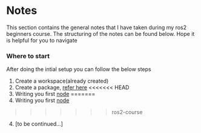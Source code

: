 # Notes

This section contains the general notes that I have taken during my ros2 beginners course. The structuring of the notes can be found below. Hope it is helpful for you to navigate

### Where to start

After doing the intial setup you can follow the below steps

1. Create a workspace(already created)
2. Create a package, [refer here](Packages.md)
<<<<<<< HEAD
3. Writing you first [node](Node.md)
=======
3. Writing you first [node](Nodes.md)
>>>>>>> ros2-course
4. [to be continued...]
